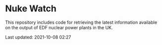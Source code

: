 # Nuke Watch

This repository includes code for retrieving the latest information available on the output of EDF nuclear power plants in the UK.

Last updated: 2021-10-08 02:27